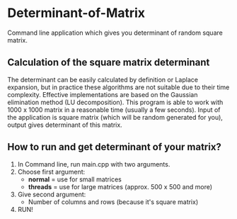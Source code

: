 # Determinant-of-Matrix
Command line application which gives you determinant of random square matrix.

## Calculation of the square matrix determinant

The determinant can be easily calculated by definition or Laplace expansion, but in practice these algorithms are not suitable due to their time complexity. Effective implementations are based on the Gaussian elimination method (LU decomposition). This program is able to work with 1000 x 1000 matrix in a reasonable time (usually a few seconds). Input of the application is square matrix (which will be random generated for you), output gives determinant of this matrix.

## How to run and get determinant of your matrix?

1. In Command line, run main.cpp with two arguments.
2. Choose first argument:
    * **normal** = use for small matrices
    * **threads** = use for large matrices (approx. 500 x 500 and more)
3. Give second argument:
    * Number of columns and rows (because it's square matrix)
4. RUN!
